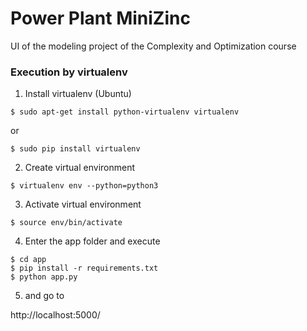 # Power Plant MiniZinc
UI of the modeling project of the Complexity and Optimization course

### Execution by virtualenv

1.  Install virtualenv (Ubuntu)

  ```
  $ sudo apt-get install python-virtualenv virtualenv
  ```

or

  ```
  $ sudo pip install virtualenv
  ```
  
2. Create virtual environment

  ```
  $ virtualenv env --python=python3
  ```
  
3. Activate virtual environment

  ```
  $ source env/bin/activate
  ```
  
4. Enter the app folder and execute 
  ```
  $ cd app
  $ pip install -r requirements.txt
  $ python app.py
  ```
 
5. and go to 

  http://localhost:5000/
